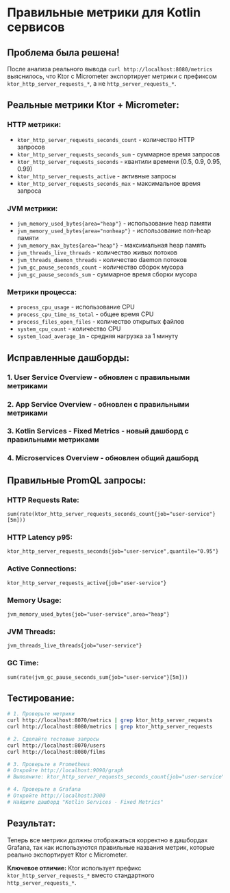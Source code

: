 # Правильные метрики для Kotlin сервисов

## Проблема была решена!

После анализа реального вывода `curl http://localhost:8080/metrics` выяснилось, что Ktor с Micrometer экспортирует метрики с префиксом `ktor_http_server_requests_*`, а не `http_server_requests_*`.

## Реальные метрики Ktor + Micrometer:

### **HTTP метрики:**
- `ktor_http_server_requests_seconds_count` - количество HTTP запросов
- `ktor_http_server_requests_seconds_sum` - суммарное время запросов  
- `ktor_http_server_requests_seconds` - квантили времени (0.5, 0.9, 0.95, 0.99)
- `ktor_http_server_requests_active` - активные запросы
- `ktor_http_server_requests_seconds_max` - максимальное время запроса

### **JVM метрики:**
- `jvm_memory_used_bytes{area="heap"}` - использование heap памяти
- `jvm_memory_used_bytes{area="nonheap"}` - использование non-heap памяти
- `jvm_memory_max_bytes{area="heap"}` - максимальная heap память
- `jvm_threads_live_threads` - количество живых потоков
- `jvm_threads_daemon_threads` - количество daemon потоков
- `jvm_gc_pause_seconds_count` - количество сборок мусора
- `jvm_gc_pause_seconds_sum` - суммарное время сборки мусора

### **Метрики процесса:**
- `process_cpu_usage` - использование CPU
- `process_cpu_time_ns_total` - общее время CPU
- `process_files_open_files` - количество открытых файлов
- `system_cpu_count` - количество CPU
- `system_load_average_1m` - средняя нагрузка за 1 минуту

## Исправленные дашборды:

### 1. **User Service Overview** - обновлен с правильными метриками
### 2. **App Service Overview** - обновлен с правильными метриками  
### 3. **Kotlin Services - Fixed Metrics** - новый дашборд с правильными метриками
### 4. **Microservices Overview** - обновлен общий дашборд

## Правильные PromQL запросы:

### **HTTP Requests Rate:**
```promql
sum(rate(ktor_http_server_requests_seconds_count{job="user-service"}[5m]))
```

### **HTTP Latency p95:**
```promql
ktor_http_server_requests_seconds{job="user-service",quantile="0.95"}
```

### **Active Connections:**
```promql
ktor_http_server_requests_active{job="user-service"}
```

### **Memory Usage:**
```promql
jvm_memory_used_bytes{job="user-service",area="heap"}
```

### **JVM Threads:**
```promql
jvm_threads_live_threads{job="user-service"}
```

### **GC Time:**
```promql
sum(rate(jvm_gc_pause_seconds_sum{job="user-service"}[5m]))
```

## Тестирование:

```bash
# 1. Проверьте метрики
curl http://localhost:8070/metrics | grep ktor_http_server_requests
curl http://localhost:8080/metrics | grep ktor_http_server_requests

# 2. Сделайте тестовые запросы
curl http://localhost:8070/users
curl http://localhost:8080/films

# 3. Проверьте в Prometheus
# Откройте http://localhost:9090/graph
# Выполните: ktor_http_server_requests_seconds_count{job="user-service"}

# 4. Проверьте в Grafana
# Откройте http://localhost:3000
# Найдите дашборд "Kotlin Services - Fixed Metrics"
```

## Результат:

Теперь все метрики должны отображаться корректно в дашбордах Grafana, так как используются правильные названия метрик, которые реально экспортирует Ktor с Micrometer.

**Ключевое отличие:** Ktor использует префикс `ktor_http_server_requests_*` вместо стандартного `http_server_requests_*`.

